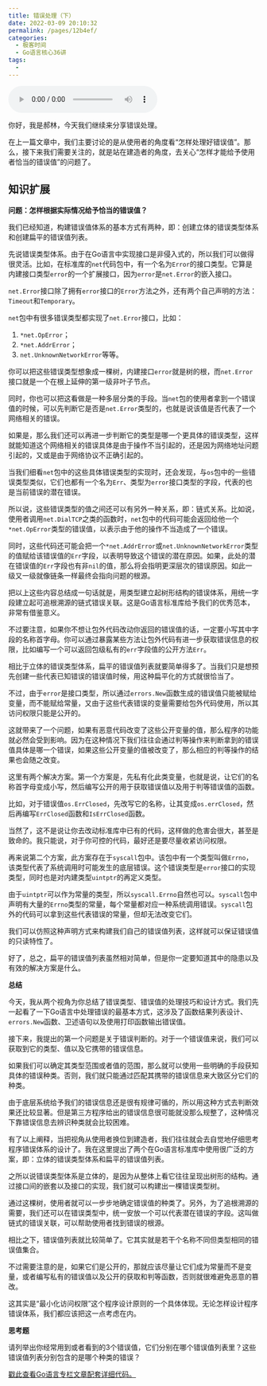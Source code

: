 ```yaml
---
title: 错误处理（下）
date: 2022-03-09 20:10:32
permalink: /pages/12b4ef/
categories:
  - 极客时间
  - Go语言核心36讲
tags:
  - 
---
```

<audio title="20.错误处理（下）" src="https://static001.geekbang.org/resource/audio/25/b7/254d1d0385a81bd3cbe5530feeca68b7.mp3" controls="controls"></audio> 
<p>你好，我是郝林，今天我们继续来分享错误处理。</p>
<p>在上一篇文章中，我们主要讨论的是从使用者的角度看“怎样处理好错误值”。那么，接下来我们需要关注的，就是站在建造者的角度，去关心“怎样才能给予使用者恰当的错误值”的问题了。</p>
<h2>知识扩展</h2>
<p><strong>问题：怎样根据实际情况给予恰当的错误值？</strong></p>
<p>我们已经知道，构建错误值体系的基本方式有两种，即：创建立体的错误类型体系和创建扁平的错误值列表。</p>
<p>先说错误类型体系。由于在Go语言中实现接口是非侵入式的，所以我们可以做得很灵活。比如，在标准库的<code>net</code>代码包中，有一个名为<code>Error</code>的接口类型。它算是内建接口类型<code>error</code>的一个扩展接口，因为<code>error</code>是<code>net.Error</code>的嵌入接口。</p>
<p><code>net.Error</code>接口除了拥有<code>error</code>接口的<code>Error</code>方法之外，还有两个自己声明的方法：<code>Timeout</code>和<code>Temporary</code>。</p>
<p><code>net</code>包中有很多错误类型都实现了<code>net.Error</code>接口，比如：</p>
<ol>
<li><code>*net.OpError</code>；</li>
<li><code>*net.AddrError</code>；</li>
<li><code>net.UnknownNetworkError</code>等等。</li>
</ol>
<p>你可以把这些错误类型想象成一棵树，内建接口<code>error</code>就是树的根，而<code>net.Error</code>接口就是一个在根上延伸的第一级非叶子节点。</p><!-- [[[read_end]]] -->
<p>同时，你也可以把这看做是一种多层分类的手段。当<code>net</code>包的使用者拿到一个错误值的时候，可以先判断它是否是<code>net.Error</code>类型的，也就是说该值是否代表了一个网络相关的错误。</p>
<p>如果是，那么我们还可以再进一步判断它的类型是哪一个更具体的错误类型，这样就能知道这个网络相关的错误具体是由于操作不当引起的，还是因为网络地址问题引起的，又或是由于网络协议不正确引起的。</p>
<p>当我们细看<code>net</code>包中的这些具体错误类型的实现时，还会发现，与<code>os</code>包中的一些错误类型类似，它们也都有一个名为<code>Err</code>、类型为<code>error</code>接口类型的字段，代表的也是当前错误的潜在错误。</p>
<p>所以说，这些错误类型的值之间还可以有另外一种关系，即：链式关系。比如说，使用者调用<code>net.DialTCP</code>之类的函数时，<code>net</code>包中的代码可能会返回给他一个<code>*net.OpError</code>类型的错误值，以表示由于他的操作不当造成了一个错误。</p>
<p>同时，这些代码还可能会把一个<code>*net.AddrError</code>或<code>net.UnknownNetworkError</code>类型的值赋给该错误值的<code>Err</code>字段，以表明导致这个错误的潜在原因。如果，此处的潜在错误值的<code>Err</code>字段也有非<code>nil</code>的值，那么将会指明更深层次的错误原因。如此一级又一级就像链条一样最终会指向问题的根源。</p>
<p>把以上这些内容总结成一句话就是，用类型建立起树形结构的错误体系，用统一字段建立起可追根溯源的链式错误关联。这是Go语言标准库给予我们的优秀范本，非常有借鉴意义。</p>
<p>不过要注意，如果你不想让包外代码改动你返回的错误值的话，一定要小写其中字段的名称首字母。你可以通过暴露某些方法让包外代码有进一步获取错误信息的权限，比如编写一个可以返回包级私有的<code>err</code>字段值的公开方法<code>Err</code>。</p>
<p>相比于立体的错误类型体系，扁平的错误值列表就要简单得多了。当我们只是想预先创建一些代表已知错误的错误值时候，用这种扁平化的方式就很恰当了。</p>
<p>不过，由于<code>error</code>是接口类型，所以通过<code>errors.New</code>函数生成的错误值只能被赋给变量，而不能赋给常量，又由于这些代表错误的变量需要给包外代码使用，所以其访问权限只能是公开的。</p>
<p>这就带来了一个问题，如果有恶意代码改变了这些公开变量的值，那么程序的功能就必然会受到影响。因为在这种情况下我们往往会通过判等操作来判断拿到的错误值具体是哪一个错误，如果这些公开变量的值被改变了，那么相应的判等操作的结果也会随之改变。</p>
<p>这里有两个解决方案。第一个方案是，先私有化此类变量，也就是说，让它们的名称首字母变成小写，然后编写公开的用于获取错误值以及用于判等错误值的函数。</p>
<p>比如，对于错误值<code>os.ErrClosed</code>，先改写它的名称，让其变成<code>os.errClosed</code>，然后再编写<code>ErrClosed</code>函数和<code>IsErrClosed</code>函数。</p>
<p>当然了，这不是说让你去改动标准库中已有的代码，这样做的危害会很大，甚至是致命的。我只能说，对于你可控的代码，最好还是要尽量收紧访问权限。</p>
<p>再来说第二个方案，此方案存在于<code>syscall</code>包中。该包中有一个类型叫做<code>Errno</code>，该类型代表了系统调用时可能发生的底层错误。这个错误类型是<code>error</code>接口的实现类型，同时也是对内建类型<code>uintptr</code>的再定义类型。</p>
<p>由于<code>uintptr</code>可以作为常量的类型，所以<code>syscall.Errno</code>自然也可以。<code>syscall</code>包中声明有大量的<code>Errno</code>类型的常量，每个常量都对应一种系统调用错误。<code>syscall</code>包外的代码可以拿到这些代表错误的常量，但却无法改变它们。</p>
<p>我们可以仿照这种声明方式来构建我们自己的错误值列表，这样就可以保证错误值的只读特性了。</p>
<p>好了，总之，扁平的错误值列表虽然相对简单，但是你一定要知道其中的隐患以及有效的解决方案是什么。</p>
<p><strong>总结</strong></p>
<p>今天，我从两个视角为你总结了错误类型、错误值的处理技巧和设计方式。我们先一起看了一下Go语言中处理错误的最基本方式，这涉及了函数结果列表设计、<code>errors.New</code>函数、卫述语句以及使用打印函数输出错误值。</p>
<p>接下来，我提出的第一个问题是关于错误判断的。对于一个错误值来说，我们可以获取到它的类型、值以及它携带的错误信息。</p>
<p>如果我们可以确定其类型范围或者值的范围，那么就可以使用一些明确的手段获知具体的错误种类。否则，我们就只能通过匹配其携带的错误信息来大致区分它们的种类。</p>
<p>由于底层系统给予我们的错误信息还是很有规律可循的，所以用这种方式去判断效果还比较显著。但是第三方程序给出的错误信息很可能就没那么规整了，这种情况下靠错误信息去辨识种类就会比较困难。</p>
<p>有了以上阐释，当把视角从使用者换位到建造者，我们往往就会去自觉地仔细思考程序错误体系的设计了。我在这里提出了两个在Go语言标准库中使用很广泛的方案，即：立体的错误类型体系和扁平的错误值列表。</p>
<p>之所以说错误类型体系是立体的，是因为从整体上看它往往呈现出树形的结构。通过接口间的嵌套以及接口的实现，我们就可以构建出一棵错误类型树。</p>
<p>通过这棵树，使用者就可以一步步地确定错误值的种类了。另外，为了追根溯源的需要，我们还可以在错误类型中，统一安放一个可以代表潜在错误的字段。这叫做链式的错误关联，可以帮助使用者找到错误的根源。</p>
<p>相比之下，错误值列表就比较简单了。它其实就是若干个名称不同但类型相同的错误值集合。</p>
<p>不过需要注意的是，如果它们是公开的，那就应该尽量让它们成为常量而不是变量，或者编写私有的错误值以及公开的获取和判等函数，否则就很难避免恶意的篡改。</p>
<p>这其实是“最小化访问权限”这个程序设计原则的一个具体体现。无论怎样设计程序错误体系，我们都应该把这一点考虑在内。</p>
<p><strong>思考题</strong></p>
<p>请列举出你经常用到或者看到的3个错误值，它们分别在哪个错误值列表里？这些错误值列表分别包含的是哪个种类的错误？</p>
<p><a href="https://github.com/hyper0x/Golang_Puzzlers">戳此查看Go语言专栏文章配套详细代码。</a></p>
<p></p>

